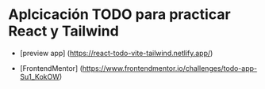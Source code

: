 # Aplcicación TODO para practicar React y Tailwind

- [preview app] (https://react-todo-vite-tailwind.netlify.app/)

- [FrontendMentor] (https://www.frontendmentor.io/challenges/todo-app-Su1_KokOW)
